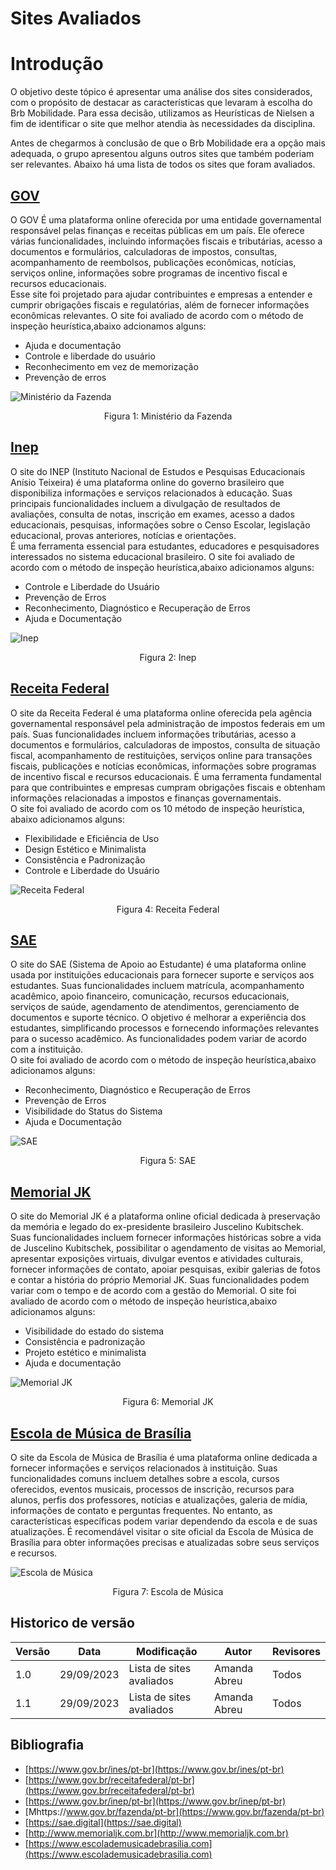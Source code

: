# Sites Avaliados

# Introdução

O objetivo deste tópico é apresentar uma análise dos sites considerados, com o propósito de destacar as características que levaram à escolha do Brb Mobilidade. Para essa decisão, utilizamos as Heurísticas de Nielsen a fim de identificar o site que melhor atendia às necessidades da disciplina.

Antes de chegarmos à conclusão de que o Brb Mobilidade era a opção mais adequada, o grupo apresentou alguns outros sites que também poderiam ser relevantes. Abaixo há uma lista de todos os sites que foram avaliados. 

## [GOV](https://www.gov.br/fazenda/pt-br)
O GOV É uma plataforma online oferecida por uma entidade governamental responsável pelas finanças e receitas públicas em um país. Ele oferece várias funcionalidades, incluindo informações fiscais e tributárias, acesso a documentos e formulários, calculadoras de impostos, consultas, acompanhamento de reembolsos, publicações econômicas, notícias, serviços online, informações sobre programas de incentivo fiscal e recursos educacionais.  <br>
Esse site foi projetado para ajudar contribuintes e empresas a entender e cumprir obrigações fiscais e regulatórias, além de fornecer informações econômicas relevantes.
O site foi avaliado de acordo com o método de inspeção heurística,abaixo adcionamos alguns:
- Ajuda e documentação
- Controle e liberdade do usuário
- Reconhecimento em vez de memorização
- Prevenção de erros

![Ministério da Fazenda](assets/minis%20fazenda.png)

<div style= "text-align: center">
<p>Figura 1: Ministério da Fazenda</p> 
</div>



## [Inep](https://www.gov.br/inep/pt-br)
O site do INEP (Instituto Nacional de Estudos e Pesquisas Educacionais Anísio Teixeira) é uma plataforma online do governo brasileiro que disponibiliza informações e serviços relacionados à educação. Suas principais funcionalidades incluem a divulgação de resultados de avaliações, consulta de notas, inscrição em exames, acesso a dados educacionais, pesquisas, informações sobre o Censo Escolar, legislação educacional, provas anteriores, notícias e orientações. <br>
É uma ferramenta essencial para estudantes, educadores e pesquisadores interessados no sistema educacional brasileiro.
O site foi avaliado de acordo com o método de inspeção heurística,abaixo adicionamos alguns:
- Controle e Liberdade do Usuário
- Prevenção de Erros
- Reconhecimento, Diagnóstico e Recuperação de Erros
- Ajuda e Documentação 

![Inep](assets/inep.png)

<div style= "text-align: center">
<p>Figura 2: Inep</p>
</div>




## [Receita Federal](https://www.gov.br/receitafederal/pt-br)
O site da Receita Federal é uma plataforma online oferecida pela agência governamental responsável pela administração de impostos federais em um país. Suas funcionalidades incluem informações tributárias, acesso a documentos e formulários, calculadoras de impostos, consulta de situação fiscal, acompanhamento de restituições, serviços online para transações fiscais, publicações e notícias econômicas, informações sobre programas de incentivo fiscal e recursos educacionais. É uma ferramenta fundamental para que contribuintes e empresas cumpram obrigações fiscais e obtenham informações relacionadas a impostos e finanças governamentais. <br>
O site foi avaliado de acordo com os 10 método de inspeção heurística, abaixo adicionamos alguns:
- Flexibilidade e Eficiência de Uso
- Design Estético e Minimalista
- Consistência e Padronização
- Controle e Liberdade do Usuário
 
![Receita Federal](assets/receita%20federal.png)

<div style= "text-align: center">
<p>Figura 4: Receita Federal</p>
</div>


## [SAE](https://sae.digital)
O site do SAE (Sistema de Apoio ao Estudante) é uma plataforma online usada por instituições educacionais para fornecer suporte e serviços aos estudantes. Suas funcionalidades incluem matrícula, acompanhamento acadêmico, apoio financeiro, comunicação, recursos educacionais, serviços de saúde, agendamento de atendimentos, gerenciamento de documentos e suporte técnico. O objetivo é melhorar a experiência dos estudantes, simplificando processos e fornecendo informações relevantes para o sucesso acadêmico. As funcionalidades podem variar de acordo com a instituição. <br>
O site foi avaliado de acordo com o método de inspeção heurística,abaixo adicionamos alguns:
- Reconhecimento, Diagnóstico e Recuperação de Erros
- Prevenção de Erros
- Visibilidade do Status do Sistema
- Ajuda e Documentação 
   

![SAE](assets/sae.png)

<div style= "text-align: center">
<p>Figura 5: SAE</p>
</div>


## [Memorial JK](http://www.memorialjk.com.br)
O site do Memorial JK é a plataforma online oficial dedicada à preservação da memória e legado do ex-presidente brasileiro Juscelino Kubitschek. Suas funcionalidades incluem fornecer informações históricas sobre a vida de Juscelino Kubitschek, possibilitar o agendamento de visitas ao Memorial, apresentar exposições virtuais, divulgar eventos e atividades culturais, fornecer informações de contato, apoiar pesquisas, exibir galerias de fotos e contar a história do próprio Memorial JK. Suas funcionalidades podem variar com o tempo e de acordo com a gestão do Memorial. 
O site foi avaliado de acordo com o método de inspeção heurística,abaixo adicionamos alguns:
- Visibilidade do estado do sistema
- Consistência e padronização
- Projeto estético e minimalista
- Ajuda e documentação

![Memorial JK](assets/memorial%20jk.png)

<div style= "text-align: center">
<p>Figura 6: Memorial JK</p>
</div>


## [Escola de Música de Brasília](https://www.escolademusicadebrasilia.com)
O site da Escola de Música de Brasília é uma plataforma online dedicada a fornecer informações e serviços relacionados à instituição. Suas funcionalidades comuns incluem detalhes sobre a escola, cursos oferecidos, eventos musicais, processos de inscrição, recursos para alunos, perfis dos professores, notícias e atualizações, galeria de mídia, informações de contato e perguntas frequentes. No entanto, as características específicas podem variar dependendo da escola e de suas atualizações. É recomendável visitar o site oficial da Escola de Música de Brasília para obter informações precisas e atualizadas sobre seus serviços e recursos.
<br>

![Escola de Música](assets/escola%20de%20musica.png)

<div style= "text-align: center">
<p>Figura 7: Escola de Música</p>
</div>



## Historico de versão

| Versão | Data       | Modificação                             | Autor                         | Revisores                         |
| ------ | ---------- | --------------------------------------- | ----------------------------- |-----------------------------------|
|    1.0  |   29/09/2023   |   Lista de sites avaliados |  Amanda Abreu| Todos |
|    1.1  |   29/09/2023   |   Lista de sites avaliados |  Amanda Abreu| Todos |

## Bibliografia
* [https://www.gov.br/ines/pt-br](https://www.gov.br/ines/pt-br)
* [https://www.gov.br/receitafederal/pt-br](https://www.gov.br/receitafederal/pt-br)
* [https://www.gov.br/inep/pt-br](https://www.gov.br/inep/pt-br)
* [Mhttps://www.gov.br/fazenda/pt-br](https://www.gov.br/fazenda/pt-br)
* [https://sae.digital](https://sae.digital)
* [http://www.memorialjk.com.br](http://www.memorialjk.com.br)
* [https://www.escolademusicadebrasilia.com](https://www.escolademusicadebrasilia.com)
